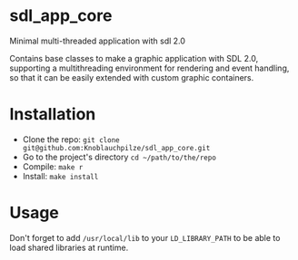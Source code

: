 # sdl_app_core
Minimal multi-threaded application with sdl 2.0

Contains base classes to make a graphic application with SDL 2.0, supporting a multithreading environment for rendering and event handling, so that it can be easily extended with custom graphic containers.


# Installation

- Clone the repo: `git clone git@github.com:Knoblauchpilze/sdl_app_core.git`
- Go to the project's directory `cd ~/path/to/the/repo`
- Compile: `make r`
- Install: `make install`

# Usage

Don't forget to add `/usr/local/lib` to your `LD_LIBRARY_PATH` to be able to load shared libraries at runtime.
